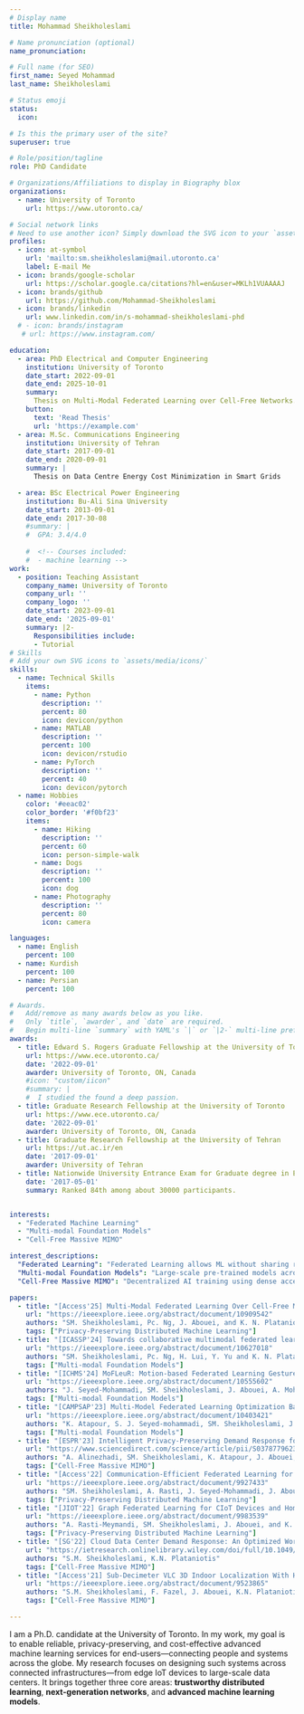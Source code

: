 ```yaml
---
# Display name
title: Mohammad Sheikholeslami

# Name pronunciation (optional)
name_pronunciation: 

# Full name (for SEO)
first_name: Seyed Mohammad
last_name: Sheikholeslami

# Status emoji
status:
  icon: 

# Is this the primary user of the site?
superuser: true

# Role/position/tagline
role: PhD Candidate

# Organizations/Affiliations to display in Biography blox
organizations:
  - name: University of Toronto
    url: https://www.utoronto.ca/

# Social network links
# Need to use another icon? Simply download the SVG icon to your `assets/media/icons/` folder.
profiles:
  - icon: at-symbol
    url: 'mailto:sm.sheikholeslami@mail.utoronto.ca'
    label: E-mail Me
  - icon: brands/google-scholar
    url: https://scholar.google.ca/citations?hl=en&user=MKLh1VUAAAAJ
  - icon: brands/github
    url: https://github.com/Mohammad-Sheikholeslami
  - icon: brands/linkedin
    url: www.linkedin.com/in/s-mohammad-sheikholeslami-phd
  # - icon: brands/instagram
   # url: https://www.instagram.com/

education:
  - area: PhD Electrical and Computer Engineering
    institution: University of Toronto
    date_start: 2022-09-01
    date_end: 2025-10-01
    summary: 
      Thesis on Multi-Modal Federated Learning over Cell-Free Networks. Supervised by [Prof Konstantinos N. Plataniotis](https://www.ece.utoronto.ca/people/plataniotis-k-n/). Published 5 papers including 3 journals and 2 conference papers.
    button:
      text: 'Read Thesis'
      url: 'https://example.com'
  - area: M.Sc. Communications Engineering
    institution: University of Tehran
    date_start: 2017-09-01
    date_end: 2020-09-01
    summary: |
      Thesis on Data Centre Energy Cost Minimization in Smart Grids

  - area: BSc Electrical Power Engineering
    institution: Bu-Ali Sina University
    date_start: 2013-09-01
    date_end: 2017-30-08
    #summary: |
    #  GPA: 3.4/4.0
      
    #  <!-- Courses included:
    #  - machine learning -->
work:
  - position: Teaching Assistant
    company_name: University of Toronto
    company_url: ''
    company_logo: ''
    date_start: 2023-09-01
    date_end: '2025-09-01'
    summary: |2-
      Responsibilities include:
      - Tutorial
# Skills
# Add your own SVG icons to `assets/media/icons/`
skills:
  - name: Technical Skills
    items:
      - name: Python
        description: ''
        percent: 80
        icon: devicon/python
      - name: MATLAB
        description: ''
        percent: 100
        icon: devicon/rstudio
      - name: PyTorch
        description: ''
        percent: 40
        icon: devicon/pytorch
  - name: Hobbies
    color: '#eeac02'
    color_border: '#f0bf23'
    items:
      - name: Hiking
        description: ''
        percent: 60
        icon: person-simple-walk
      - name: Dogs
        description: ''
        percent: 100
        icon: dog
      - name: Photography
        description: ''
        percent: 80
        icon: camera

languages:
  - name: English
    percent: 100
  - name: Kurdish
    percent: 100
  - name: Persian
    percent: 100

# Awards.
#   Add/remove as many awards below as you like.
#   Only `title`, `awarder`, and `date` are required.
#   Begin multi-line `summary` with YAML's `|` or `|2-` multi-line prefix and indent 2 spaces below.
awards:
  - title: Edward S. Rogers Graduate Fellowship at the University of Toronto
    url: https://www.ece.utoronto.ca/
    date: '2022-09-01'
    awarder: University of Toronto, ON, Canada
    #icon: "custom/iicon"
    #summary: |
    #  I studied the found a deep passion.
  - title: Graduate Research Fellowship at the University of Toronto
    url: https://www.ece.utoronto.ca/
    date: '2022-09-01'
    awarder: University of Toronto, ON, Canada
  - title: Graduate Research Fellowship at the University of Tehran
    url: https://ut.ac.ir/en
    date: '2017-09-01'
    awarder: University of Tehran
  - title: Nationwide University Entrance Exam for Graduate degree in Electrical Engineering
    date: '2017-05-01'
    summary: Ranked 84th among about 30000 participants.


interests:
  - "Federated Machine Learning"
  - "Multi-modal Foundation Models"
  - "Cell-Free Massive MIMO"

interest_descriptions:
  "Federated Learning": "Federated Learning allows ML without sharing raw data."
  "Multi-modal Foundation Models": "Large-scale pre-trained models across vision, text, and sensors."
  "Cell-Free Massive MIMO": "Decentralized AI training using dense access points in 6G networks."

papers:
  - title: "[Access'25] Multi-Modal Federated Learning Over Cell-Free Massive MIMO Systems for Activity Recognition"
    url: "https://ieeexplore.ieee.org/abstract/document/10909542"
    authors: "SM. Sheikholeslami, Pc. Ng, J. Abouei, and K. N. Plataniotis"
    tags: ["Privacy-Preserving Distributed Machine Learning"]
  - title: "[ICASSP'24] Towards collaborative multimodal federated learning for human activity recognition in smart workplace environments"
    url: "https://ieeexplore.ieee.org/abstract/document/10627018"
    authors: "SM. Sheikholeslami, Pc. Ng, H. Lui, Y. Yu and K. N. Plataniotis"
    tags: ["Multi-modal Foundation Models"]
  - title: "[ICHMS'24] MoFLeuR: Motion-based Federated Learning Gesture Recognition"
    url: "https://ieeexplore.ieee.org/abstract/document/10555602"
    authors: "J. Seyed-Mohammadi, SM. Sheikholeslami, J. Abouei, A. Mohammadi, K. N. Plataniotis"
    tags: ["Multi-modal Foundation Models"]
  - title: "[CAMPSAP'23] Multi-Model Federated Learning Optimization Based on Multi-Agent Reinforcement Learning"
    url: "https://ieeexplore.ieee.org/abstract/document/10403421"
    authors: "K. Atapour, S. J. Seyed-mohammadi, SM. Sheikholeslami, J. Abouei, A. Mohammadi, K. N. Plataniotis"
    tags: ["Multi-modal Foundation Models"]
  - title: "[ESPR'23] Intelligent Privacy-Preserving Demand Response for Green Data Centers"
    url: "https://www.sciencedirect.com/science/article/pii/S0378779623002833"
    authors: "A. Alinezhadi, SM. Sheikholeslami, K. Atapour, J. Abouei, and K. Plataniotis"
    tags: ["Cell-Free Massive MIMO"]
  - title: "[Access'22] Communication-Efficient Federated Learning for Hybrid VLC/RF Indoor Systems"
    url: "https://ieeexplore.ieee.org/abstract/document/9927433"
    authors: "SM. Sheikholeslami, A. Rasti, J. Seyed-Mohammadi, J. Abouei, and K. N. Plataniotis "
    tags: ["Privacy-Preserving Distributed Machine Learning"]
  - title: "[JIOT'22] Graph Federated Learning for CIoT Devices and Home Applications"
    url: "https://ieeexplore.ieee.org/abstract/document/9983539"
    authors: "A. Rasti-Meymandi, SM. Sheikholeslami, J. Abouei, and K. N. Plataniotis"
    tags: ["Privacy-Preserving Distributed Machine Learning"]
  - title: "[SG'22] Cloud Data Center Demand Response: An Optimized Workload Management Approach"
    url: "https://ietresearch.onlinelibrary.wiley.com/doi/full/10.1049/stg2.12082"
    authors: "S.M. Sheikholeslami, K.N. Plataniotis"
    tags: ["Cell-Free Massive MIMO"]
  - title: "[Access'21] Sub-Decimeter VLC 3D Indoor Localization With Handover Probability Analysis"
    url: "https://ieeexplore.ieee.org/abstract/document/9523865"
    authors: "S.M. Sheikholeslami, F. Fazel, J. Abouei, K.N. Plataniotis"
    tags: ["Cell-Free Massive MIMO"]

---
```




I am a Ph.D. candidate at the University of Toronto. In my work, my goal is to enable reliable, privacy-preserving, and cost-effective advanced machine learning services for end-users—connecting people and systems across the globe. My research focuses on designing such systems across connected infrastructures—from edge IoT devices to large-scale data centers. It brings together three core areas: **trustworthy distributed learning**, **next-generation networks**, and **advanced machine learning models**.


